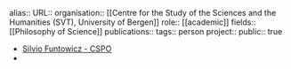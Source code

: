 alias::
URL::
organisation:: [[Centre for the Study of the Sciences and the Humanities (SVT), University of Bergen]]
role:: [[academic]] 
fields:: [[Philosophy of Science]] 
publications:: 
tags:: person
project::
public:: true
- [Silvio Funtowicz - CSPO](https://cspo.org/people/silvio-funtowicz/)
-